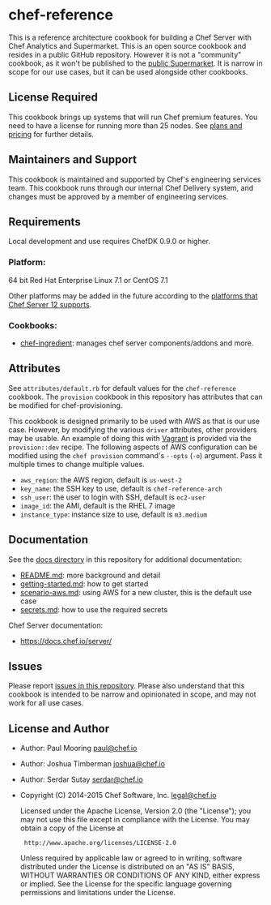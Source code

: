 # chef-reference

This is a reference architecture cookbook for building a Chef Server with Chef Analytics and Supermarket. This is an open source cookbook and resides in a public GitHub repository. However it is not a "community" cookbook, as it won't be published to the [public Supermarket](https://supermarket.chef.io). It is narrow in scope for our use cases, but it can be used alongside other cookbooks.

## License Required

This cookbook brings up systems that will run Chef premium features. You need to have a license for running more than 25 nodes. See [plans and pricing](https://www.chef.io/chef/#plans-and-pricing) for further details.

## Maintainers and Support

This cookbook is maintained and supported by Chef's engineering services team. This cookbook runs through our internal Chef Delivery system, and changes must be approved by a member of engineering services.

## Requirements

Local development and use requires ChefDK 0.9.0 or higher.

### Platform:

64 bit Red Hat Enterprise Linux 7.1 or CentOS 7.1

Other platforms may be added in the future according to the [platforms that Chef Server 12 supports](https://docs.chef.io/supported_platforms.html).

### Cookbooks:

* [chef-ingredient](https://github.com/chef-cookbooks/chef-ingredient): manages chef server components/addons and more.

## Attributes

See `attributes/default.rb` for default values for the `chef-reference` cookbook. The `provision` cookbook in this repository has attributes that can be modified for chef-provisioning.

This cookbook is designed primarily to be used with AWS as that is our use case. However, by modifying the various `driver` attributes, other providers may be usable. An example of doing this with [Vagrant](https://vagrantup.com) is provided via the `provision::dev` recipe. The following aspects of AWS configuration can be modified using the `chef provision` command's `--opts` (`-o`) argument. Pass it multiple times to change multiple values.

* `aws_region`: the AWS region, default is `us-west-2`
* `key_name`: the SSH key to use, default is `chef-reference-arch`
* `ssh_user`: the user to login with SSH, default is `ec2-user`
* `image_id`: the AMI, default is the RHEL 7 image
* `instance_type`: instance size to use, default is `m3.medium`

## Documentation

See the [docs directory](./docs) in this repository for additional documentation:

* [README.md](./docs/README.md): more background and detail
* [getting-started.md](./docs/getting-started.md): how to get started
* [scenario-aws.md](./docs/scenario-aws.md): using AWS for a new cluster, this is the default use case
* [secrets.md](./docs/secrets.md): how to use the required secrets

Chef Server documentation:

* https://docs.chef.io/server/

## Issues

Please report [issues in this repository](https://github.com/chef-cookbooks/chef-reference/issues). Please also understand that this cookbook is intended to be narrow and opinionated in scope, and may not work for all use cases.

## License and Author

- Author: Paul Mooring <paul@chef.io>
- Author: Joshua Timberman <joshua@chef.io>
- Author: Serdar Sutay <serdar@chef.io>
- Copyright (C) 2014-2015 Chef Software, Inc. <legal@chef.io>

    Licensed under the Apache License, Version 2.0 (the "License");
    you may not use this file except in compliance with the License.
    You may obtain a copy of the License at

       http://www.apache.org/licenses/LICENSE-2.0

    Unless required by applicable law or agreed to in writing, software
    distributed under the License is distributed on an "AS IS" BASIS,
    WITHOUT WARRANTIES OR CONDITIONS OF ANY KIND, either express or implied.
    See the License for the specific language governing permissions and
    limitations under the License.
